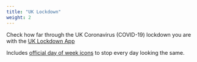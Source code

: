 ```yaml
---
title: "UK Lockdown"
weight: 2
---
```


Check how far through the UK Coronavirus (COVID-19) lockdown you are with the [UK Lockdown App](https://apps.lametric.com/apps/uk_lockdown/9963)

Includes [official day of week icons](https://twitter.com/PaulIDJohnston/status/1243564543218860032?s=19) to stop every day looking the same.
